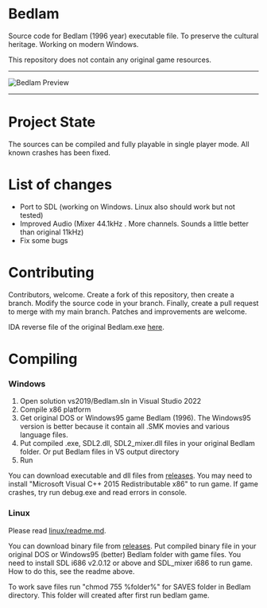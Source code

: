 
# Bedlam

Source code for Bedlam (1996 year) executable file. To preserve the cultural heritage. Working on modern Windows.

This repository does not contain any original game resources.

---

![Bedlam Preview](https://www.old-games.ru/forum/attachments/bedlam_preview-png.265924/)

---

# Project State

The sources can be compiled and fully playable in single player mode. All known crashes has been fixed.

# List of changes

* Port to SDL (working on Windows. Linux also should work but not tested)
* Improved Audio (Mixer 44.1kHz . More channels. Sounds a little better than original 11kHz)
* Fix some bugs

# Contributing

Contributors, welcome. Create a fork of this repository, then create a branch. Modify the source code in your branch. Finally, create a pull request to merge with my main branch.
Patches and improvements are welcome.

IDA reverse file of the original Bedlam.exe [here](https://www.dropbox.com/sh/h0yyypzx8gjkn9c/AABBuR-fwNthYnOYPf7VH-Q7a?dl=0).

# Compiling

### Windows

1. Open solution vs2019/Bedlam.sln in Visual Studio 2022
2. Compile x86 platform
3. Get original DOS or Windows95 game Bedlam (1996). The Windows95 version is better because it contain all .SMK movies and various language files.
4. Put compiled .exe, SDL2.dll, SDL2_mixer.dll files in your original Bedlam folder. Or put Bedlam files in VS output directory
5. Run

You can download executable and dll files from [releases](https://github.com/8street/Bedlam/releases). You may need to install "Microsoft Visual C++ 2015 Redistributable x86" to run game.
If game crashes, try run debug.exe and read errors in console.

### Linux

Please read [linux/readme.md](https://github.com/8street/Bedlam/blob/master/linux/readme.md).

You can download binary file from [releases](https://github.com/8street/Bedlam/releases). Put compiled binary file in your original DOS or Windows95 (better) Bedlam folder with game files.
You need to install SDL i686 v2.0.12 or above and SDL_mixer i686 to run game. How to do this, see the readme above.

To work save files run "chmod 755 %folder%" for SAVES folder in Bedlam directory. This folder will created after first run bedlam game.
